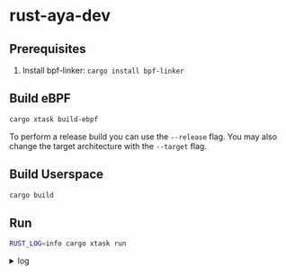 # rust-aya-dev

## Prerequisites

1. Install bpf-linker: `cargo install bpf-linker`

## Build eBPF

```bash
cargo xtask build-ebpf
```

To perform a release build you can use the `--release` flag.
You may also change the target architecture with the `--target` flag.

## Build Userspace

```bash
cargo build
```

## Run

```bash
RUST_LOG=info cargo xtask run
```

<details>

<summary>log</summary>

```bash
user@rust:~/rust-aya-dev$ RUST_LOG=info cargo xtask run
warning: virtual workspace defaulting to `resolver = "1"` despite one or more workspace members being on edition 2021 which implies `resolver = "2"`
note: to keep the current resolver, specify `workspace.resolver = "1"` in the workspace root's manifest
note: to use the edition 2021 resolver, specify `workspace.resolver = "2"` in the workspace root's manifest
note: for more details see https://doc.rust-lang.org/cargo/reference/resolver.html#resolver-versions
    Finished dev [unoptimized + debuginfo] target(s) in 0.07s
     Running `target/debug/xtask run`
    Finished dev [optimized] target(s) in 0.58s
warning: virtual workspace defaulting to `resolver = "1"` despite one or more workspace members being on edition 2021 which implies `resolver = "2"`
note: to keep the current resolver, specify `workspace.resolver = "1"` in the workspace root's manifest
note: to use the edition 2021 resolver, specify `workspace.resolver = "2"` in the workspace root's manifest
note: for more details see https://doc.rust-lang.org/cargo/reference/resolver.html#resolver-versions
    Finished dev [unoptimized + debuginfo] target(s) in 0.12s
[2024-01-11T00:38:03Z INFO  rust_aya_dev] Waiting for Ctrl-C...
[2024-01-11T00:38:03Z INFO  rust_aya_dev] received a packet
[2024-01-11T00:38:03Z INFO  rust_aya_dev] received a packet
[2024-01-11T00:38:03Z INFO  rust_aya_dev] received a packet
[2024-01-11T00:38:03Z INFO  rust_aya_dev] received a packet
```

</details>
